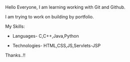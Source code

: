 Hello Everyone, I am learning working with Git and Github.

I am trying to work on building by portfolio.

My Skills:

* Languages- C,C++,Java,Python

* Technologies- HTML,CSS,JS,Servlets-JSP

Thanks..!!
